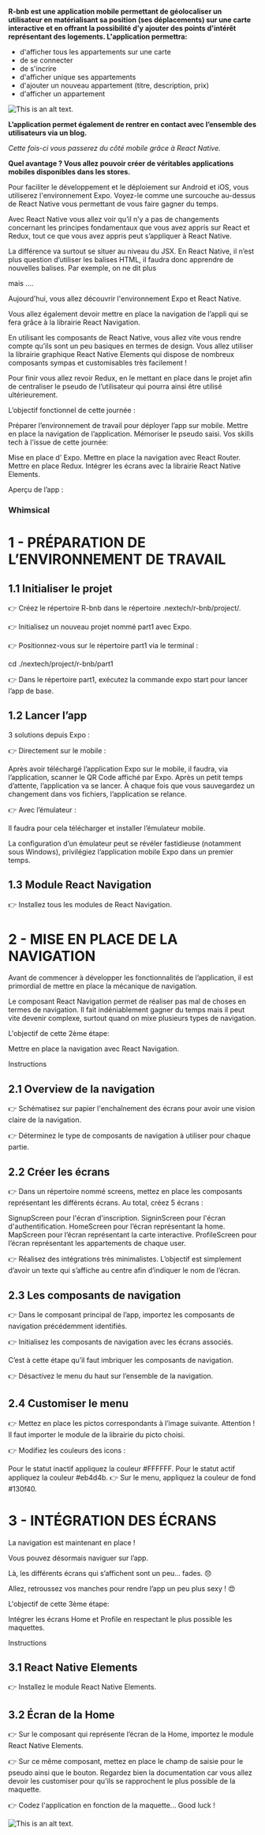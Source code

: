 **R-bnb est une application mobile permettant de géolocaliser un utilisateur en matérialisant sa position (ses déplacements) sur une carte interactive et en offrant la possibilité d’y ajouter des points d'intérêt représentant des logements. L'application permettra:** 
* d'afficher tous les appartements sur une carte
* de se connecter
* de s'incrire
* d'afficher unique ses appartements
* d'ajouter un nouveau appartement (titre, description, prix)
* d'afficher un appartement

![This is an alt text.](/images/home.png "This is a sample image.")


**L’application permet également de rentrer en contact avec l’ensemble des utilisateurs via un blog.**


_Cette fois-ci vous passerez du côté mobile grâce à React Native._

**Quel avantage ? Vous allez pouvoir créer de véritables applications mobiles disponibles dans les stores.**


Pour faciliter le développement et le déploiement sur Android et iOS, vous utiliserez l'environnement Expo. Voyez-le comme une surcouche au-dessus de React Native vous permettant de vous faire gagner du temps.

Avec React Native vous allez voir qu’il n’y a pas de changements concernant les principes fondamentaux que vous avez appris sur React et Redux, tout ce que vous avez appris peut s’appliquer à React Native.


La différence va surtout se situer au niveau du JSX. En React Native, il n’est plus question d’utiliser les balises HTML, il faudra donc apprendre de nouvelles balises. Par exemple, on ne dit plus <div> mais <view>….


Aujourd'hui, vous allez découvrir l'environnement Expo et React Native.

Vous allez également devoir mettre en place la navigation de l’appli qui se fera grâce à la librairie React Navigation.

En utilisant les composants de React Native, vous allez vite vous rendre compte qu’ils sont un peu basiques en termes de design. Vous allez utiliser la librairie graphique React Native Elements qui dispose de nombreux composants sympas et customisables très facilement !

Pour finir vous allez revoir Redux, en le mettant en place dans le projet afin de centraliser le pseudo de l’utilisateur qui pourra ainsi être utilisé ultérieurement.


L’objectif fonctionnel de cette journée :

Préparer l’environnement de travail pour déployer l’app sur mobile.
Mettre en place la navigation de l’application.
Mémoriser le pseudo saisi.
Vos skills tech à l’issue de cette journée:

Mise en place d’ Expo.
Mettre en place la navigation avec React Router.
Mettre en place Redux.
Intégrer les écrans avec la librairie  React Native Elements.

Aperçu de l’app :

### Whimsical
   
# 1 - PRÉPARATION DE L’ENVIRONNEMENT DE TRAVAIL

## 1.1 Initialiser le projet
👉 Créez le répertoire R-bnb dans le répertoire .nextech/r-bnb/project/.

👉 Initialisez un nouveau projet nommé part1 avec Expo.

👉 Positionnez-vous sur le répertoire part1 via le terminal :

cd ./nextech/project/r-bnb/part1


👉 Dans le répertoire part1, exécutez la commande expo start pour lancer l’app de base.

## 1.2 Lancer l’app
3 solutions depuis Expo :


👉 Directement sur le mobile :

Après avoir téléchargé l’application Expo sur le mobile, il faudra, via l’application, scanner le QR Code affiché par Expo. Après un petit temps d’attente, l’application va se lancer. À chaque fois que vous sauvegardez un changement dans vos fichiers, l’application se relance.


👉 Avec l’émulateur :

Il faudra pour cela télécharger et installer l’émulateur mobile.

La configuration d’un émulateur peut se révéler fastidieuse (notamment sous Windows), privilégiez l’application mobile Expo dans un premier temps.


## 1.3 Module React Navigation
👉 Installez tous les modules de React Navigation.



# 2 - MISE EN PLACE DE LA NAVIGATION

Avant de commencer à développer les fonctionnalités de l’application, il est primordial de mettre en place la mécanique de navigation.

Le composant React Navigation permet de réaliser pas mal de choses en termes de navigation. Il fait indéniablement gagner du temps mais il peut vite devenir complexe, surtout quand on mixe plusieurs types de navigation.


L'objectif de cette 2ème étape:

Mettre en place la navigation avec React Navigation.


Instructions

## 2.1 Overview de la navigation
👉 Schématisez sur papier l'enchaînement des écrans pour avoir une vision claire de la navigation.

👉 Déterminez le type de composants de navigation à utiliser pour chaque partie.


## 2.2 Créer les écrans
👉 Dans un répertoire nommé screens, mettez en place les composants représentant les différents écrans. Au total, créez 5 écrans : 

SignupScreen pour l'écran d'inscription.
SigninScreen pour l'écran d'authentification.
HomeScreen pour l’écran représentant la home.
MapScreen pour l’écran représentant la carte interactive.
ProfileScreen pour l’écran représentant les appartements de chaque user.


👉 Réalisez des intégrations très minimalistes. L’objectif est simplement d’avoir un texte qui s’affiche au centre afin d’indiquer le nom de l’écran.





## 2.3 Les composants de navigation
👉 Dans le composant principal de l’app, importez les composants de navigation précédemment identifiés.

👉 Initialisez les composants de navigation avec les écrans associés.

C’est à cette étape qu’il faut imbriquer les composants de navigation.


👉 Désactivez le menu du haut sur l’ensemble de la navigation.

## 2.4 Customiser le menu
👉 Mettez en place les pictos correspondants à l’image suivante. Attention ! Il faut importer le module de la librairie du picto choisi.


👉 Modifiez les couleurs des icons :

Pour le statut inactif appliquez la couleur #FFFFFF.
Pour le statut actif appliquez la couleur #eb4d4b.
👉 Sur le menu, appliquez la couleur de fond #130f40.


# 3 - INTÉGRATION DES ÉCRANS

La navigation est maintenant en place !

Vous pouvez désormais naviguer sur l’app.

Là, les différents écrans qui s’affichent sont un peu… fades. 😞

Allez, retroussez vos manches pour rendre l’app un peu plus sexy ! 😍


L'objectif de cette 3ème étape:

Intégrer les écrans Home et Profile en respectant le plus possible les maquettes.


Instructions


## 3.1 React Native Elements
👉 Installez le module React Native Elements.



## 3.2 Écran de la Home
👉 Sur le composant qui représente l’écran de la Home, importez le module React Native Elements.

👉 Sur ce même composant, mettez en place le champ de saisie pour le pseudo ainsi que le bouton. Regardez bien la documentation car vous allez devoir les customiser pour qu’ils se rapprochent le plus possible de la maquette.


👉 Codez l'application en fonction de la maquette... Good luck !

![This is an alt text.](/images/Airbnb.png "This is a sample image.")



